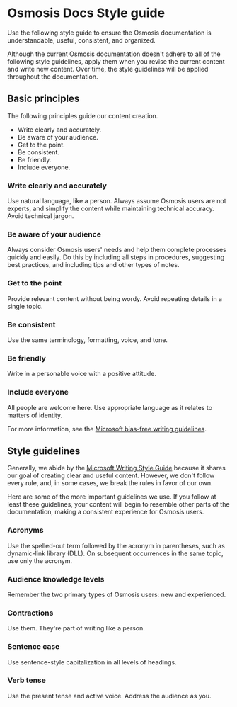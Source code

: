 # Osmosis Docs Style guide

Use the following style guide to ensure the Osmosis documentation is understandable, useful, consistent, and organized.

Although the current Osmosis documentation doesn't adhere to all of the following style guidelines, apply them when you revise the current content and write new content. Over time, the style guidelines will be applied throughout the documentation.

## Basic principles

The following principles guide our content creation.

- Write clearly and accurately.
- Be aware of your audience.
- Get to the point.
- Be consistent.
- Be friendly.
- Include everyone.

### Write clearly and accurately

Use natural language, like a person. Always assume Osmosis users are not experts, and simplify the content while maintaining technical accuracy. Avoid technical jargon.

### Be aware of your audience

Always consider Osmosis users' needs and help them complete processes quickly and easily. Do this by including all steps in procedures, suggesting best practices, and including tips and other types of notes.

### Get to the point

Provide relevant content without being wordy. Avoid repeating details in a single topic.

### Be consistent

Use the same terminology, formatting, voice, and tone.

### Be friendly

Write in a personable voice with a positive attitude.

### Include everyone

All people are welcome here. Use appropriate language as it relates to matters of identity.

For more information, see the [Microsoft bias-free writing guidelines](https://docs.microsoft.com/en-us/style-guide/bias-free-communication).

## Style guidelines

Generally, we abide by the [Microsoft Writing Style Guide](https://docs.microsoft.com/en-us/style-guide/welcome/) because it shares our goal of creating clear and useful content. However, we don't follow every rule, and, in some cases, we break the rules in favor of our own.

Here are some of the more important guidelines we use. If you follow at least these guidelines, your content will begin to resemble other parts of the documentation, making a consistent experience for Osmosis users.

### Acronyms

Use the spelled-out term followed by the acronym in parentheses, such as dynamic-link library (DLL). On subsequent occurrences in the same topic, use only the acronym.

### Audience knowledge levels

Remember the two primary types of Osmosis users: new and experienced.

### Contractions

Use them. They're part of writing like a person.

### Sentence case

Use sentence-style capitalization in all levels of headings.

### Verb tense

Use the present tense and active voice. Address the audience as you.
